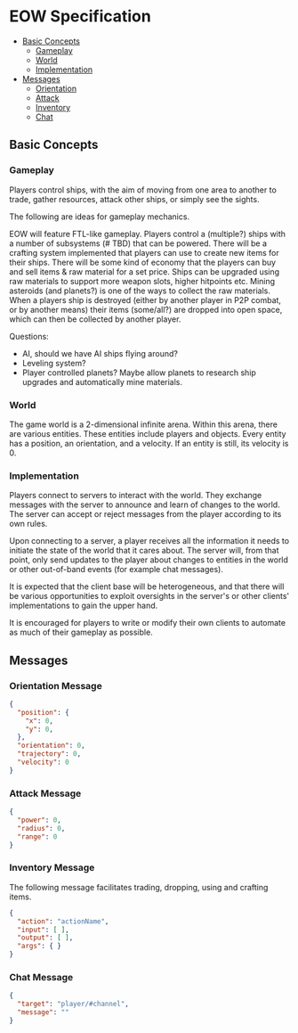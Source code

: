 EOW Specification
=================

* [Basic Concepts](#basic-concepts)
  * [Gameplay](#gameplay)
  * [World](#world)
  * [Implementation](#implementation)
* [Messages](#messages)
  * [Orientation](#orientation-message)
  * [Attack](#attack-message)
  * [Inventory](#inventory-message)
  * [Chat](#chat-message)

Basic Concepts
--------------

### Gameplay

Players control ships, with the aim of moving from one area to another to trade,
gather resources, attack other ships, or simply see the sights.

The following are ideas for gameplay mechanics.

EOW will feature FTL-like gameplay. Players control a (multiple?) ships with a number of subsystems (# TBD) that can be powered.
There will be a crafting system implemented that players can use to create new items for their ships.
There will be some kind of economy that the players can buy and sell items & raw material for a set price.
Ships can be upgraded using raw materials to support more weapon slots, higher hitpoints etc.
Mining asteroids (and planets?) is one of the ways to collect the raw materials.
When a players ship is destroyed (either by another player in P2P combat, or by another means) their items (some/all?) are dropped into open space, which can then be collected by another player.

Questions:

 - AI, should we have AI ships flying around?
 - Leveling system?
 - Player controlled planets? Maybe allow planets to research ship upgrades and automatically mine materials.

### World

The game world is a 2-dimensional infinite arena. Within this arena, there are
various entities. These entities include players and objects. Every entity has a
position, an orientation, and a velocity. If an entity is still, its velocity is
0.

### Implementation

Players connect to servers to interact with the world. They exchange messages
with the server to announce and learn of changes to the world. The server can
accept or reject messages from the player according to its own rules.

Upon connecting to a server, a player receives all the information it needs to
initiate the state of the world that it cares about. The server will, from that
point, only send updates to the player about changes to entities in the world or
other out-of-band events (for example chat messages).

It is expected that the client base will be heterogeneous, and that there will
be various opportunities to exploit oversights in the server's or other clients'
implementations to gain the upper hand.

It is encouraged for players to write or modify their own clients to automate as
much of their gameplay as possible.

Messages
--------

### Orientation Message

```json
{
  "position": {
    "x": 0,
    "y": 0,
  },
  "orientation": 0,
  "trajectory": 0,
  "velocity": 0
}
```

### Attack Message

```json
{
  "power": 0,
  "radius": 0,
  "range": 0
}
```

### Inventory Message

The following message facilitates trading, dropping, using and crafting items.

```json
{
  "action": "actionName",
  "input": [ ],
  "output": [ ],
  "args": { }
}
```

### Chat Message

```json
{
  "target": "player/#channel",
  "message": ""
}
```
